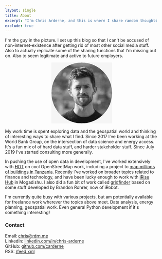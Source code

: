 ```yaml
---
layout: single
title: About
excerpt: "I'm Chris Arderne, and this is where I share random thoughts about coding, mountains, tinkering... also some nice photos."
exclude: true
---
```


I'm the guy in the picture. I set up this blog so that I can't be accused of non-internet-existence after getting rid of most other social media stuff. Also to actually replicate some of the sharing functions that I'm missing out on. Also to seem legitimate and active to future employers.

<p align="center"> 
    <img src="/assets/images/face.jpg" alt="profile picture" width="200">
</p>

My work time is spent exploring data and the geospatial world and thinking of interesting ways to share what I find. Since 2017 I've been working at the World Bank Group, on the intersection of data science and energy access. It's a fun mix of of hard data stuff, and harder stakeholder stuff. Since July 2019 I've started consulting more generally.

In pushing the use of open data in development, I've worked extensively with [HOT](https://www.hotosm.org/) on cool OpenStreetMap work, including a project to [map millions of buildings in Tanzania](https://www.hotosm.org/projects/mini-grids/). Recently I've worked on broader topics related to finance and technology, and have been lucky enough to work with [iRise Hub](http://irisehub.so/) in Mogadishu. I also did a fun bit of work called [gridfinder](https://github.com/carderne/gridfinder) based on some stuff developed by Brandon Rohrer, now of iRobot.

I'm currently quite busy with various projects, but am potentially available for freelance work wherever the topics above meet. Data analysis, energy planning, geospatial work. Even general Python development if it's something interesting!

### Contact
Email: [chris@rdrn.me](mailto:chris@rdrn.me)  
LinkedIn: [linkedin.com/in/chris-arderne](https://www.linkedin.com/in/chris-arderne)  
GitHub: [github.com/carderne](https://github.com/carderne)  
RSS: [/feed.xml](/feed.xml)  
